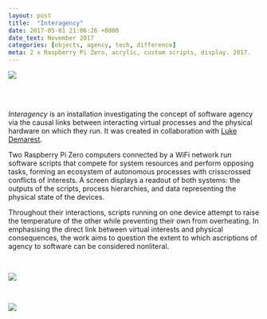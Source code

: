 ```yaml
---
layout: post
title:  "Interagency"
date: 2017-05-01 21:06:26 +0800
date_text: November 2017
categories: [objects, agency, tech, difference]
meta: 2 x Raspberry Pi Zero, acrylic, custom scripts, display. 2017.
---
```


![]({{site.baseurl}}/assets/img/interagency/lead.jpg)

<br />
<br />

_Interagency_ is an installation investigating the concept of software agency via the causal links between interacting virtual processes and the physical hardware on which they run. It was created in collaboration with [Luke Demarest](http://demare.st/).

Two Raspberry Pi Zero computers connected by a WiFi network run software scripts that compete for system resources and perform opposing tasks, forming an ecosystem of autonomous processes with crisscrossed conflicts of interests. A screen displays a readout of both systems: the outputs of the scripts, process hierarchies, and data representing the physical state of the devices.

Throughout their interactions, scripts running on one device attempt to raise the temperature of the other while preventing their own from overheating. In emphasising the direct link between virtual interests and physical consequences, the work aims to question the extent to which ascriptions of agency to software can be considered nonliteral.

<br />

![]({{site.baseurl}}/assets/img/interagency/top.jpg)

<br />

![]({{site.baseurl}}/assets/img/interagency/stand.jpg)
